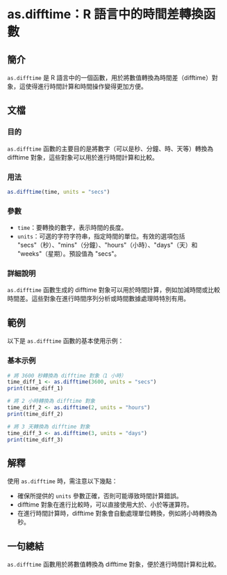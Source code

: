 <!--
Meta Description: # as.difftime：R 語言中的時間差轉換函數 ## 簡介 `as.difftime` 是 R 語言中的一個函數，用於將數值轉換為時間差（difftime）對象，這使得進行時間計算和時間操作變得更加方便。 ## 文檔 ### 目的 `as.difftime` 函數的主要目的是將數字（可以是秒...
Meta Keywords: difftime, units, secs, print, time
-->

# as.difftime：R 語言中的時間差轉換函數

## 簡介
`as.difftime` 是 R 語言中的一個函數，用於將數值轉換為時間差（difftime）對象，這使得進行時間計算和時間操作變得更加方便。

## 文檔
### 目的
`as.difftime` 函數的主要目的是將數字（可以是秒、分鐘、時、天等）轉換為 difftime 對象，這些對象可以用於進行時間計算和比較。

### 用法
```R
as.difftime(time, units = "secs")
```

### 參數
- `time`：要轉換的數字，表示時間的長度。
- `units`：可選的字符字符串，指定時間的單位。有效的選項包括 "secs"（秒）、"mins"（分鐘）、"hours"（小時）、"days"（天）和 "weeks"（星期）。預設值為 "secs"。

### 詳細說明
`as.difftime` 函數生成的 difftime 對象可以用於時間計算，例如加減時間或比較時間差。這些對象在進行時間序列分析或時間數據處理時特別有用。

## 範例
以下是 `as.difftime` 函數的基本使用示例：

### 基本示例
```R
# 將 3600 秒轉換為 difftime 對象（1 小時）
time_diff_1 <- as.difftime(3600, units = "secs")
print(time_diff_1)

# 將 2 小時轉換為 difftime 對象
time_diff_2 <- as.difftime(2, units = "hours")
print(time_diff_2)

# 將 3 天轉換為 difftime 對象
time_diff_3 <- as.difftime(3, units = "days")
print(time_diff_3)
```

## 解釋
使用 `as.difftime` 時，需注意以下幾點：
- 確保所提供的 `units` 參數正確，否則可能導致時間計算錯誤。
- difftime 對象在進行比較時，可以直接使用大於、小於等運算符。
- 在進行時間計算時，difftime 對象會自動處理單位轉換，例如將小時轉換為秒。

## 一句總結
`as.difftime` 函數用於將數值轉換為 difftime 對象，便於進行時間計算和比較。